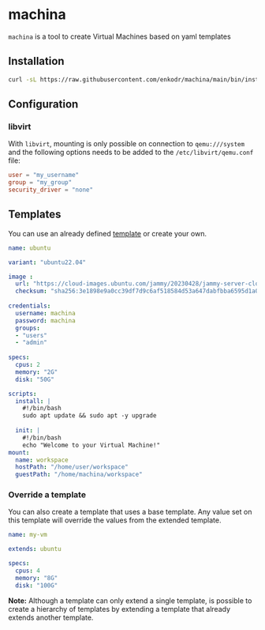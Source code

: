 # machina

`machina` is a tool to create Virtual Machines based on yaml templates

## Installation

```bash
curl -sL https://raw.githubusercontent.com/enkodr/machina/main/bin/install | sh -
```

## Configuration

### libvirt

With `libvirt`, mounting is only possible on connection to `qemu:///system` and the following options needs to be added to the `/etc/libvirt/qemu.conf` file:

```toml
user = "my_username"
group = "my_group"
security_driver = "none"
```

## Templates

You can use an already defined [template](https://https://github.com/enkodr/machina/tree/main/templates) or create your own.

```yaml
name: ubuntu

variant: "ubuntu22.04"

image : 
  url: "https://cloud-images.ubuntu.com/jammy/20230428/jammy-server-cloudimg-amd64.img"
  checksum: "sha256:3e1898e9a0cc39df7d9c6af518584d53a647dabfbba6595d1a09dd82cabe8a87"
  
credentials:
  username: machina
  password: machina
  groups:
  - "users"
  - "admin"
  
specs:
  cpus: 2
  memory: "2G"
  disk: "50G"

scripts:
  install: |
    #!/bin/bash
    sudo apt update && sudo apt -y upgrade
  
  init: |
    #!/bin/bash
    echo "Welcome to your Virtual Machine!"
mount:
  name: workspace
  hostPath: "/home/user/workspace"
  guestPath: "/home/machina/workspace"
```

### Override a template

You can also create a template that uses a base template.
Any value set on this template will override the values from the extended template.

```yaml
name: my-vm

extends: ubuntu

specs: 
  cpus: 4
  memory: "8G"
  disk: "100G"
```

**Note:** Although a template can only extend a single template, is possible to create a
hierarchy of templates by extending a template that already extends another template.
